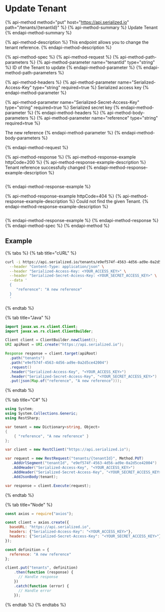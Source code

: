 # Update Tenant

{% api-method method="put" host="https://api.serialized.io" path="/tenants/{tenantId}" %}
{% api-method-summary %}
Update Tenant
{% endapi-method-summary %}

{% api-method-description %}
This endpoint allows you to change the tenant reference.
{% endapi-method-description %}

{% api-method-spec %}
{% api-method-request %}
{% api-method-path-parameters %}
{% api-method-parameter name="tenantId" type="string" %}
ID of the Tenant to update
{% endapi-method-parameter %}
{% endapi-method-path-parameters %}

{% api-method-headers %}
{% api-method-parameter name="Serialized-Access-Key" type="string" required=true %}
Serialized access key
{% endapi-method-parameter %}

{% api-method-parameter name="Serialized-Secret-Access-Key" type="string" required=true %}
Serialized secret key
{% endapi-method-parameter %}
{% endapi-method-headers %}
{% api-method-body-parameters %}
{% api-method-parameter name="reference" type="string" required=true %}

The new reference
{% endapi-method-parameter %}
{% endapi-method-body-parameters %}

{% endapi-method-request %}

{% api-method-response %}
{% api-method-response-example httpCode=200 %}
{% api-method-response-example-description %}
Tenant reference successfully changed
{% endapi-method-response-example-description %}

```text

```
{% endapi-method-response-example %}

{% api-method-response-example httpCode=404 %}
{% api-method-response-example-description %}
Could not find the given Tenant.
{% endapi-method-response-example-description %}

```javascript

```
{% endapi-method-response-example %}
{% endapi-method-response %}
{% endapi-method-spec %}
{% endapi-method %}

## Example

{% tabs %}
{% tab title="cURL" %}
```bash
curl -i https://api.serialized.io/tenants/e9ef574f-4563-4d56-ad9e-0a2d5ce42004 \
  --header "Content-Type: application/json" \
  --header "Serialized-Access-Key: <YOUR_ACCESS_KEY>" \
  --header "Serialized-Secret-Access-Key: <YOUR_SECRET_ACCESS_KEY>" \
  --data '
  {  
     "reference": "A new reference"
  }
  '
```
{% endtab %}

{% tab title="Java" %}
```java
import javax.ws.rs.client.Client;
import javax.ws.rs.client.ClientBuilder;

Client client = ClientBuilder.newClient();
URI apiRoot = URI.create("https://api.serialized.io");

Response response = client.target(apiRoot)
  .path("tenants")
  .path("e9ef574f-4563-4d56-ad9e-0a2d5ce42004")
  .request()
  .header("Serialized-Access-Key", "<YOUR_ACCESS_KEY>")
  .header("Serialized-Secret-Access-Key", "<YOUR_SECRET_ACCESS_KEY>")
  .put(json(Map.of("reference", "A new reference")));
```
{% endtab %}

{% tab title="C\#" %}
```csharp
using System;
using System.Collections.Generic;
using RestSharp;

var tenant = new Dictionary<string, Object>
{
    { "reference", "A new reference" }
};

var client = new RestClient("https://api.serialized.io");

var request = new RestRequest("tenants/{tenantId}", Method.PUT)
   .AddUrlSegment("tenantId", "e9ef574f-4563-4d56-ad9e-0a2d5ce42004")
   .AddHeader("Serialized-Access-Key", "<YOUR_ACCESS_KEY>")
   .AddHeader("Serialized-Secret-Access-Key", "<YOUR_SECRET_ACCESS_KEY>");
   .AddJsonBody(tenant);

var response = client.Execute(request);
```
{% endtab %}

{% tab title="Node" %}
```javascript
const axios = require("axios");

const client = axios.create({
  baseURL: "https://api.serialized.io",
  headers: {"Serialized-Access-Key": "<YOUR_ACCESS_KEY>"},
  headers: {"Serialized-Secret-Access-Key": "<YOUR_SECRET_ACCESS_KEY>"}
});

const definition = {
  reference: "A new reference"
};

client.put("tenants", definition)
    .then(function (response) {
      // Handle response
    })
    .catch(function (error) {
      // Handle error
    });
```
{% endtab %}
{% endtabs %}

